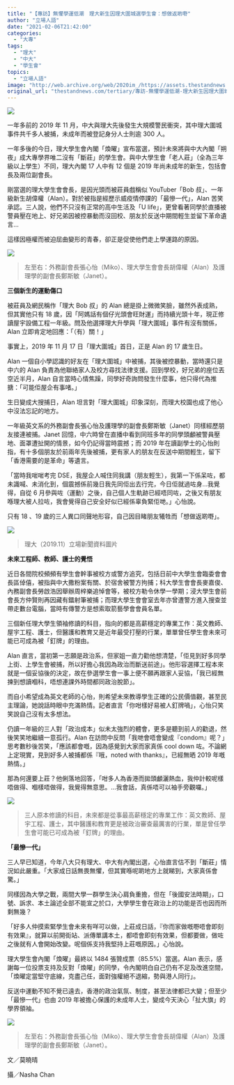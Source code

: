 ```yaml
---
title: "【專訪】無懼學運低潮　理大新生因理大圍城選學生會：想做返啲嘢"
author: "立場人語"
date: "2021-02-06T21:42:00"
categories:
  - "大專"
tags:
  - "理大"
  - "中大"
  - "學生會"
topics:
  - "立場人語"
image: "http://web.archive.org/web/2020im_/https://assets.thestandnews.com/media/photos/20210206-1520copy_zdANG_de6SDlL.png"
original_url: "thestandnews.com/tertiary/專訪-無懼學運低潮-理大新生因理大圍城選學生會-想做返啲嘢"
---
```

![](http://web.archive.org/web/2020im_/https://assets.thestandnews.com/media/photos/20210206-1520copy_zdANG_de6SDlL.png)

一年多前的 2019 年 11 月，中大與理大先後發生大規模警民衝突，其中理大圍城事件共千多人被捕，未成年而被登記身分人士則逾 300 人。

一年多後的今日，理大學生會內閣「煥曜」宣布當選，預計未來將與中大內閣「朔夜」成大專學界唯二沒有「斷莊」的學生會。與中大學生會「老人莊」（全為三年級以上學生）不同，理大內閣 17 人中有 12 個是 2019 年尚未成年的新生，包括會長及兩位副會長。

剛當選的理大學生會會長，是因光頭而被莊員戲稱似 YouTuber「Bob 叔」、一年級新生胡偉權（Alan）。對於被指是經歷示威疫情停課的「最慘一代」，Alan 苦笑承認。三人說，他們不只沒有正常的高中生活及「U life」，更曾看著同學於直播被警員壓在地上、好兄弟因被控暴動而沒回校、朋友於反送中期間輕生並留下革命遺言…

這樣因極權而被迫屈曲變形的青春，卻正是促使他們走上學運路的原因。

![](http://web.archive.org/web/2020im_/https://assets.thestandnews.com/media/photos/20210204-NC-POLYU_SU-03596_s6x9j_v5qUc0w.jpg)
> 左至右：外務副會長張心怡（Miko）、理大學生會會長胡偉權（Alan）及護理學的副會長鄭斯敏（Janet）。

**三個新生的運動傷口**

被莊員及網民稱作「理大 Bob 叔」的 Alan 總是掛上微微笑臉，雖然外表成熟，但其實他只有 18 歲，因「阿媽話有個仔光頭會旺財運」而持續光頭十年，現正修讀屋宇設備工程一年級。問及他選擇理大升學與「理大圍城」事件有沒有關係，Alan 立即肯定地回應：「（有）關！」

事實上，2019 年 11 月 17 日「理大圍城」首日，正是 Alan 的 17 歲生日。

Alan 一個自小學認識的好友在「理大圍城」中被捕，其後被控暴動，當時還只是中六的 Alan 負責為他聯絡家人及校方尋找法律支援。回到學校，好兄弟的座位丟空近半月，Alan 自言當時心情焦躁，同學好奇詢問發生什麼事，他只得代為推搪：「可能佢屋企有事啫。」

生日變成大搜捕日，Alan 坦言對「理大圍城」印象深刻，而理大校園也成了他心中沒法忘記的地方。

一年級英文系的外務副會長張心怡及護理學的副會長鄭斯敏（Janet）同樣經歷朋友接連被捕。Janet 回憶，中六時曾在直播中看到同班多年的同學頭顱被警員壓地、面罩遭扯開的情景，如今仍記得當時震撼；而 2019 年在讀副學士的心怡則指，有十多個朋友於前兩年先後被捕，更有家人的朋友在反送中期間輕生，留下「香港需要的是革命」等遺言。

「當時我啱啱考完 DSE，我屋企人喊住同我講（朋友輕生），我第一下係呆咗，都未識喊、未消化到，個震撼係前幾日我先同佢出去行完，今日佢就過咗身…我覺得，自從 6 月參與咗（運動）之後，自己個人生軌跡已經唔同咗，之後又有朋友喺理大被人拉咗，我會覺得自己安全好似已經係辜負緊佢哋。」心怡說。

只有 18 、19 歲的三人異口同聲地形容，自己因目睹朋友犧牲而「想做返啲嘢」。

![](http://web.archive.org/web/2020im_/https://assets.thestandnews.com/media/photos/76695241_10158969278118998_3704721416663334912_o_qoOSy_t5wjbsL.jpg)
> 理大（2019.11）立場新聞資料圖片

**未來工程師、教師、護士的覺悟**

近日各間院校頻頻有學生會幹事被校方或警方追究，包括日前中大學生會臨委會會長區倬僖，被指與中大撒粉案有關、於宿舍被警方拘捕；科大學生會會長麥嘉俊、內務副會長勞啟浩因舉辦周梓樂追悼會等，被校方勒令休學一學期；浸大學生會前會長方仲賢則再因藏有鐳射筆被捕；而理大學生會會室去年亦曾遭警方進入搜查並帶走數台電腦，當時有傳警方是想索取箭藝學會會員名單。

三個新任理大學生領袖修讀的科目，指向的都是高薪穩定的專業工作：英文教師、屋宇工程、護士，但醫護和教育又是近年最受打壓的行業，單單曾任學生會未來可能已可成為被「釘牌」的理由。

Alan 直言，當初第一志願是政治系，但家姐一直力勸他想清楚，「佢見到好多同學上街、上學生會被捕，所以好擔心我因為政治而斷送前途」。他形容選擇工程本來就是一個妥協後的決定，故在參選學生會一事上便不願再跟家人妥協，「我已經無揀到想讀嗰科，唔想連課外時間都同政治脫節」。

而自小希望成為英文老師的心怡，則希望未來教導學生正確的公民價值觀，甚至民主理論，她說話時眼中充滿熱情。記者直言「你咁樣好易被人釘牌喎」，心怡只笑笑說自己沒有太多想法。

仍讀一年級的三人對「政治成本」似未太強烈的體會，更多是聽到前人的勸退，然後笑笑地繼續一意孤行。Alan 在訪問中反問「我哋會唔會變成『condom』呢？」思考數秒後苦笑，「應該都會嘅，因為感覺到大家而家真係 cool down 咗。不論網上定現實，見到好多人被捕都係『哦，noted with thanks』，已經無晒 2019 年嘅熱情。」

那為何還要上莊？他俐落地回答，「咁多人為香港而拋頭顱灑熱血，我仲計較呢樣唔做得、嗰樣唔做得，我覺得無意思。…我會話，真係唔可以袖手旁觀囉。」

![](http://web.archive.org/web/2020im_/https://assets.thestandnews.com/media/photos/20210204-NC-POLYU_SU-03605_rURaZ_8AnnpuV.jpg)
> 三人原本修讀的科目，未來都是從事最高薪穩定的專業工作：英文教師、屋宇工程、護士，其中醫護和教育更是被政治審查最厲害的行業，單是曾任學生會可能已可成為被「釘牌」的理由。

**「最慘一代」**

三人早已知道，今年八大只有理大、中大有內閣出選，心怡直言估不到「斷莊」情況如此嚴重。「大家成日話無畏無懼，但其實喺呢啲地方上就睇到，大家真係會驚。」

同樣因為大學之戰，兩間大學一群學生決心肩負重擔，但在「後國安法時期」，口號、訴求、本土論述全部不能宣之於口，大學學生會在政治上的功能是否也因而所剩無幾？

「好多人仲摸索緊學生會未來有咩可以做，上莊成日話，『你而家做嘅嘢唔會即刻有效果』，就算以前開街站、派傳單講本土，都唔會即刻有效果，但都要做，做咗之後就有人會開始改變。呢個係支持我堅持上莊嘅原因。」心怡說。

理大學生會內閣「煥曜」最終以 1484 張贊成票（85.5%）當選。Alan 表示，感謝每一位投票支持及反對「煥曜」的同學，令內閣明白自己仍有不足及改進空間，「煥曜定當堅守底線，克盡己任，面對強權絕不退縮，勢與港人同行」。

反送中運動不知不覺已遠去，香港的政治氣氛、制度，甚至法律都已大變；但至少「最慘一代」也由 2019 年被擔心保護的未成年人士，變成今天決心「扯大旗」的學界領袖。

![](http://web.archive.org/web/2020im_/https://assets.thestandnews.com/media/photos/20210204-NC-POLYU_SU-03563_QIYuN_34tJSiI.jpg)
> 左至右：外務副會長張心怡（Miko）、理大學生會會長胡偉權（Alan）及護理學的副會長鄭斯敏（Janet）。

文／莫曉晴

攝／Nasha Chan